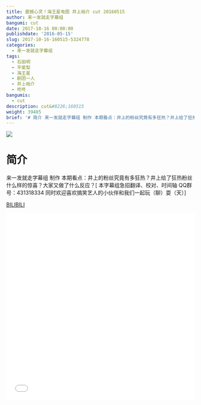 ```yaml
---
title: 震撼心灵！海王星电图 井上裕介 cut 20160515
author: 来一发就走字幕组
bangumi: cut
date: 2017-10-16 00:00:00
publishdate: '2016-05-15'
slug: 2017-10-16-160515-5324778
categories:
  - 来一发就走字幕组
tags:
  - 石田明
  - 平爱梨
  - 海王星
  - 剧团一人
  - 井上裕介
  - 咚咚
bangumis:
  - cut
description: cut&#8226;160515
weight: 39485
brief: '# 简介 来一发就走字幕组 制作 本期看点：井上的粉丝究竟有多狂热？井上给了狂热粉丝什么样的惊喜？大家又做了什么反应？'
---
```


![](https://i.imgur.com/qafCUL7.jpg)

# 简介  
来一发就走字幕组 制作 本期看点：井上的粉丝究竟有多狂热？井上给了狂热粉丝什么样的惊喜？大家又做了什么反应？[ 本字幕组急招翻译、校对、时间轴  QQ群号：431318334 同时欢迎喜欢搞笑艺人的小伙伴和我们一起玩（聊）耍（天）]

  [BILIBILI](https://www.bilibili.com/video/av5324778/)


<div class="vcontainer">  <iframe class='video' src="//www.bilibili.com/blackboard/player.html?aid=5324778" width="100%" height="500" frameborder="0" allowfullscreen="allowfullscreen"></iframe></div>
